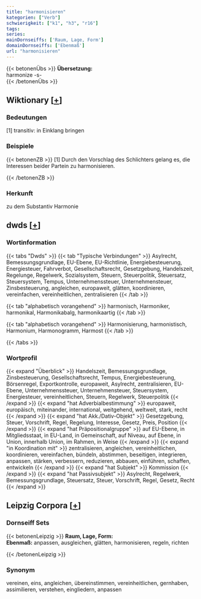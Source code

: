 ```yaml
---
title: "harmonisieren"
kategorien: ["Verb"]
schwierigkeit: ["k1", "h3", "r16"]
tags:
series:
mainDornseiffs: ['Raum, Lage, Form']
domainDornseiffs: ['Ebenmaß']
url: "harmonisieren"
---
```


{{< betonenÜbs >}}
**Übersetzung:**  
harmonize -s-  
{{< /betonenÜbs >}}

## Wiktionary [[+](https://de.wiktionary.org/wiki/harmonisieren)]

### Bedeutungen
[1] transitiv: in Einklang bringen  

### Beispiele
{{< betonenZB >}}
[1] Durch den Vorschlag des Schlichters gelang es, die Interessen beider Partein zu harmonisieren.  

{{< /betonenZB >}}
### Herkunft
zu dem Substantiv Harmonie  



## dwds [[+](https://www.dwds.de/wb/harmonisieren)]

### Wortinformation
{{< tabs "Dwds" >}}
{{< tab "Typische Verbindungen" >}}
Asylrecht, Bemessungsgrundlage, EU-Ebene, EU-Richtlinie, Energiebesteuerung, Energiesteuer, Fahrverbot, Gesellschaftsrecht, Gesetzgebung, Handelszeit, Regelunge, Regelwerk, Sozialsystem, Steuern, Steuerpolitik, Steuersatz, Steuersystem, Tempus, Unternehmenssteuer, Unternehmensteuer, Zinsbesteuerung, angleichen, europaweit, glätten, koordinieren, vereinfachen, vereinheitlichen, zentralisieren
{{< /tab >}}

{{< tab "alphabetisch vorangehend" >}}
harmonisch, Harmoniker, harmonikal, Harmonikabalg, harmonikaartig
{{< /tab >}}

{{< tab "alphabetisch vorangehend" >}}
Harmonisierung, harmonistisch, Harmonium, Harmonogramm, Harmost
{{< /tab >}}

{{< /tabs >}}

### Wortprofil
{{< expand "Überblick" >}} Handelszeit, Bemessungsgrundlage, Zinsbesteuerung, Gesellschaftsrecht, Tempus, Energiebesteuerung, Börsenregel, Exportkontrolle, europaweit, Asylrecht, zentralisieren, EU-Ebene, Unternehmenssteuer, Unternehmensteuer, Steuersystem, Energiesteuer, vereinheitlichen, Steuern, Regelwerk, Steuerpolitik {{< /expand >}}
{{< expand "hat Adverbialbestimmung" >}} europaweit, europäisch, miteinander, international, weitgehend, weltweit, stark, recht {{< /expand >}}
{{< expand "hat Akk./Dativ-Objekt" >}} Gesetzgebung, Steuer, Vorschrift, Regel, Regelung, Interesse, Gesetz, Preis, Position {{< /expand >}}
{{< expand "hat Präpositionalgruppe" >}} auf EU-Ebene, in Mitgliedsstaat, in EU-Land, in Gemeinschaft, auf Niveau, auf Ebene, in Union, innerhalb Union, im Rahmen, in Weise {{< /expand >}}
{{< expand "in Koordination mit" >}} zentralisieren, angleichen, vereinheitlichen, koordinieren, vereinfachen, bündeln, abstimmen, beseitigen, integrieren, anpassen, stärken, verbessern, reduzieren, abbauen, einführen, schaffen, entwickeln {{< /expand >}}
{{< expand "hat Subjekt" >}} Kommission {{< /expand >}}
{{< expand "hat Passivsubjekt" >}} Asylrecht, Regelwerk, Bemessungsgrundlage, Steuersatz, Steuer, Vorschrift, Regel, Gesetz, Recht {{< /expand >}}

## Leipzig Corpora [[+](https://corpora.uni-leipzig.de/en/res?word=harmonisieren&corpusId=deu_newscrawl-public_2018)]

### Dornseiff Sets
{{< betonenLeipzig >}}
**Raum, Lage, Form:**  
**Ebenmaß:** anpassen, ausgleichen, glätten, harmonisieren, regeln, richten  

{{< /betonenLeipzig >}}

### Synonym
vereinen, eins, angleichen, übereinstimmen, vereinheitlichen, gernhaben, assimilieren, verstehen, eingliedern, anpassen


